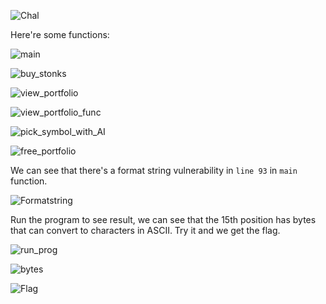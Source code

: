![Chal](https://github.com/OceanTran999/picoCTF_writeup/assets/100577019/60fd85c9-b6d3-49c3-8642-9f8b4cb7a0a2)


Here're some functions:

![main](https://github.com/OceanTran999/picoCTF_writeup/assets/100577019/77a80187-b1ac-45f1-940b-d81d3d534d26)


![buy_stonks](https://github.com/OceanTran999/picoCTF_writeup/assets/100577019/22f9756f-6ff3-4f5d-afff-df7809ad55e7)


![view_portfolio](https://github.com/OceanTran999/picoCTF_writeup/assets/100577019/3dcf1cd6-ed40-47af-ac5b-daa981a2061b)


![view_portfolio_func](https://github.com/OceanTran999/picoCTF_writeup/assets/100577019/2ab837de-7875-4027-a4bc-7166d1381427)


![pick_symbol_with_AI](https://github.com/OceanTran999/picoCTF_writeup/assets/100577019/badf0523-121c-4f2f-9fd2-4f242240b27a)


![free_portfolio](https://github.com/OceanTran999/picoCTF_writeup/assets/100577019/729a104d-e446-4410-8a7d-09dd103c2cff)


We can see that there's a format string vulnerability in `line 93` in `main` function.

![Formatstring](https://github.com/OceanTran999/picoCTF_writeup/assets/100577019/815b8149-c100-4851-9ed6-72c320231cf0)


Run the program to see result, we can see that the 15th position has bytes that can convert to characters in ASCII. Try it and we get the flag.

![run_prog](https://github.com/OceanTran999/picoCTF_writeup/assets/100577019/dba55eb3-1479-4e57-96a4-f5d4f8df4409)


![bytes](https://github.com/OceanTran999/picoCTF_writeup/assets/100577019/e9e91636-14b8-479b-98d1-4a7c6b747a87)


![Flag](https://github.com/OceanTran999/picoCTF_writeup/assets/100577019/068fd5bb-bb41-440f-b51b-1706a2900f3d)
